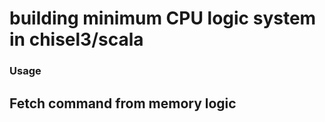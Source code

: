 building minimum CPU logic system in chisel3/scala
=======================
### Usage
## Fetch command from memory logic

